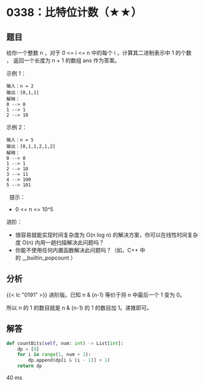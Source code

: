 # 0338：比特位计数（★★）


## 题目

给你一个整数 n ，对于 0 <= i <= n 中的每个 i ，计算其二进制表示中 1 的个数 ，
返回一个长度为 n + 1 的数组 ans 作为答案。


示例 1：

	输入：n = 2
	输出：[0,1,1]
	解释：
	0 --> 0
	1 --> 1
	2 --> 10

示例 2：

	输入：n = 5
	输出：[0,1,1,2,1,2]
	解释：
	0 --> 0
	1 --> 1
	2 --> 10
	3 --> 11
	4 --> 100
	5 --> 101
 
提示：
- 0 <= n <= 10^5
 

进阶：
- 很容易就能实现时间复杂度为 O(n log n) 的解决方案，你可以在线性时间复杂度 O(n) 
内用一趟扫描解决此问题吗？
- 你能不使用任何内置函数解决此问题吗？（如，C++ 中的 __builtin_popcount ）


## 分析

{{< lc "0191" >}} 进阶版。已知 n & (n-1) 等价于将 n 中最后一个 1 变为 0。

所以 n 的 1 的数目就是 n & (n-1) 的 1 的数目加 1。递推即可。

## 解答

```python
def countBits(self, num: int) -> List[int]:
    dp = [0]
    for i in range(1, num + 1):
        dp.append(dp[i & (i - 1)] + 1)
    return dp
```
40 ms

